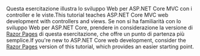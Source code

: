 <span data-ttu-id="a1695-101">Questa esercitazione illustra lo sviluppo Web per ASP.NET Core MVC con i controller e le viste.</span><span class="sxs-lookup"><span data-stu-id="a1695-101">This tutorial teaches ASP.NET Core MVC web development with controllers and views.</span></span> <span data-ttu-id="a1695-102">Se non si ha familiarità con lo sviluppo Web per ASP.NET Core, prendere in considerazione la versione di [Razor Pages](xref:tutorials/razor-pages/razor-pages-start) di questa esercitazione, che offre un punto di partenza più semplice.</span><span class="sxs-lookup"><span data-stu-id="a1695-102">If you're new to ASP.NET Core web development, consider the [Razor Pages](xref:tutorials/razor-pages/razor-pages-start) version of this tutorial, which provides an easier starting point.</span></span>
